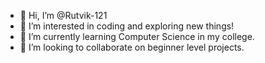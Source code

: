 - 👋 Hi, I’m @Rutvik-121
- 👀 I’m interested in coding and exploring new things!
- 🌱 I’m currently learning Computer Science in my college.
- 💞️ I’m looking to collaborate on beginner level projects.

<!---
Rutvik-121/Rutvik-121 is a ✨ special ✨ repository because its `README.md` (this file) appears on your GitHub profile.
You can click the Preview link to take a look at your changes.
--->
